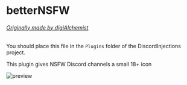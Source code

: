 # betterNSFW
###### [Originally made by digiAlchemist](https://github.com/digiAlchem/BD-betterNSFW/)

You should place this file in the `Plugins` folder of the DiscordInjections project.

This plugin gives NSFW Discord channels a small 18+ icon

![preview](https://i-need.discord.cards/02ad30.png)
